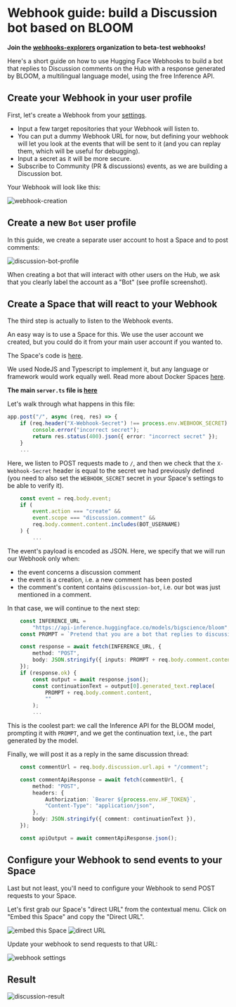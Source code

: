 # Webhook guide: build a Discussion bot based on BLOOM

<Tip warning={true}>

**Join the [webhooks-explorers](https://huggingface.co/webhooks-explorers) organization to beta-test webhooks!**

</Tip>

Here's a short guide on how to use Hugging Face Webhooks to build a bot that replies to Discussion comments on the Hub with a response generated by BLOOM, a multilingual language model, using the free Inference API.

## Create your Webhook in your user profile

First, let's create a Webhook from your [settings]( https://huggingface.co/settings/webhooks).

- Input a few target repositories that your Webhook will listen to.
- You can put a dummy Webhook URL for now, but defining your webhook will let you look at the events that will be sent to it (and you can replay them, which will be useful for debugging).
- Input a secret as it will be more secure.
- Subscribe to Community (PR & discussions) events, as we are building a Discussion bot.

Your Webhook will look like this:

![webhook-creation](https://huggingface.co/datasets/huggingface/documentation-images/resolve/main/hub/webhooks-guides/001-discussion-bot/webhook-creation.png)

## Create a new `Bot` user profile

In this guide, we create a separate user account to host a Space and to post comments:

![discussion-bot-profile](https://huggingface.co/datasets/huggingface/documentation-images/resolve/main/hub/webhooks-guides/001-discussion-bot/discussion-bot-profile.png)

<Tip>
	When creating a bot that will interact with other users on the Hub, we ask that you clearly label the account as a "Bot" (see profile screenshot).
</Tip>

## Create a Space that will react to your Webhook

The third step is actually to listen to the Webhook events.

An easy way is to use a Space for this. We use the user account we created, but you could do it from your main user account if you wanted to.

The Space's code is [here](https://huggingface.co/spaces/discussion-bot/webhook/tree/main). 

We used NodeJS and Typescript to implement it, but any language or framework would work equally well. Read more about Docker Spaces [here](https://huggingface.co/docs/hub/spaces-sdks-docker).

**The main `server.ts` file is [here](https://huggingface.co/spaces/discussion-bot/webhook/blob/main/server.ts)**

Let's walk through what happens in this file:

```ts
app.post("/", async (req, res) => {
	if (req.header("X-Webhook-Secret") !== process.env.WEBHOOK_SECRET) {
		console.error("incorrect secret");
		return res.status(400).json({ error: "incorrect secret" });
	}
	...
```

Here, we listen to POST requests made to `/`, and then we check that the `X-Webhook-Secret` header is equal to the secret we had previously defined (you need to also set the `WEBHOOK_SECRET` secret in your Space's settings to be able to verify it).

```ts
	const event = req.body.event;
	if (
		event.action === "create" &&
		event.scope === "discussion.comment" &&
		req.body.comment.content.includes(BOT_USERNAME)
	) {
		...
```

The event's payload is encoded as JSON. Here, we specify that we will run our Webhook only when:
- the event concerns a discussion comment
- the event is a creation, i.e. a new comment has been posted
- the comment's content contains `@discussion-bot`, i.e. our bot was just mentioned in a comment.

In that case, we will continue to the next step:

```ts
	const INFERENCE_URL =
		"https://api-inference.huggingface.co/models/bigscience/bloom";
	const PROMPT = `Pretend that you are a bot that replies to discussions about machine learning, and reply to the following comment:\n`;

	const response = await fetch(INFERENCE_URL, {
		method: "POST",
		body: JSON.stringify({ inputs: PROMPT + req.body.comment.content }),
	});
	if (response.ok) {
		const output = await response.json();
		const continuationText = output[0].generated_text.replace(
			PROMPT + req.body.comment.content,
			""
		);
		...
```

This is the coolest part: we call the Inference API for the BLOOM model, prompting it with `PROMPT`, and we get the continuation text, i.e., the part generated by the model.

Finally, we will post it as a reply in the same discussion thread:

```ts
	const commentUrl = req.body.discussion.url.api + "/comment";

	const commentApiResponse = await fetch(commentUrl, {
		method: "POST",
		headers: {
			Authorization: `Bearer ${process.env.HF_TOKEN}`,
			"Content-Type": "application/json",
		},
		body: JSON.stringify({ comment: continuationText }),
	});

	const apiOutput = await commentApiResponse.json();
```

## Configure your Webhook to send events to your Space

Last but not least, you'll need to configure your Webhook to send POST requests to your Space.

Let's first grab our Space's "direct URL" from the contextual menu. Click on "Embed this Space" and copy the "Direct URL".

![embed this Space](https://huggingface.co/datasets/huggingface/documentation-images/resolve/main/hub/webhooks-guides/001-discussion-bot/embed-space.png)
![direct URL](https://huggingface.co/datasets/huggingface/documentation-images/resolve/main/hub/webhooks-guides/001-discussion-bot/direct-url.png)

Update your webhook to send requests to that URL:

![webhook settings](https://huggingface.co/datasets/huggingface/documentation-images/resolve/main/hub/webhooks-guides/001-discussion-bot/webhook-creation.png)


## Result

![discussion-result](https://huggingface.co/datasets/huggingface/documentation-images/resolve/main/hub/webhooks-guides/001-discussion-bot/discussion-result.png)
